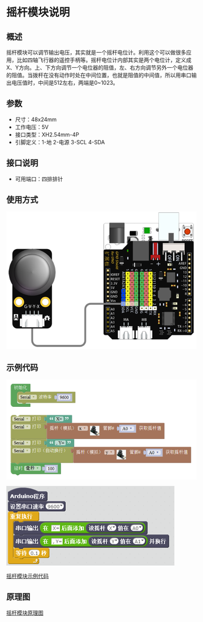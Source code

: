 # 摇杆模块说明   

## 概述
摇杆模块可以调节输出电压，其实就是一个摇杆电位计。利用这个可以做很多应用，比如四轴飞行器的遥控手柄等。摇杆电位计内部其实是两个电位计，定义成X、Y方向。上、下方向调节一个电位器的阻值，左、右方向调节另外一个电位器的阻值。当拨杆在没有动作时处在中间位置，也就是阻值的中间值，所以用串口输出电压值时，中间是512左右，两端是0~1023。

## 参数 
- 尺寸：48x24mm
- 工作电压：5V
- 接口类型：XH2.54mm-4P
- 引脚定义：1-地 2-电源 3-SCL 4-SDA

## 接口说明
- 可用端口：四排排针

## 使用方式
![](./images/21.png)

## 示例代码
![](./images/80.png)

![](./images/62.png)
	
[摇杆模块示例代码](http://www.haohaodada.com/show.php?id=955811)

## 原理图
[摇杆模块原理图](https://github.com/Haohaodada-official/haohaodada-docs/blob/master/%E5%8E%9F%E7%90%86%E5%9B%BE/%E6%91%87%E6%9D%86%E6%A8%A1%E5%9D%97.pdf)
 

 